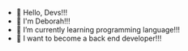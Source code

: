 - 👋 Hello, Devs!!! 
- 👀 I'm Deborah!!!
- 🌱 I’m currently learning programming language!!!
- 🔭 I want to become a back end developer!!!

<!---
Debora-Salles/Debora-Salles is a ✨ special ✨ repository because its `README.md` (this file) appears on your GitHub profile.
You can click the Preview link to take a look at your changes.
--->
